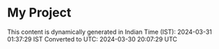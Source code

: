 # My Project

This content is dynamically generated in Indian Time (IST): 2024-03-31 01:37:29 IST
Converted to UTC: 2024-03-30 20:07:29 UTC
